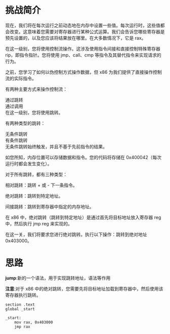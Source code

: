 # 挑战简介
现在，我们将在每次运行之前动态地在内存中设置一些值。每次运行时，这些值都会改变。这意味着您需要对寄存器进行某种公式运算。我们会告诉您哪些寄存器是预先设置的，以及您应该将结果放在哪里。在大多数情况下，它是 rax。

在这一级别，您将使用控制流操作。这涉及使用指令间接和直接控制特殊寄存器 rip，即指令指针。您将使用 jmp、call、cmp 等指令及其替代指令来实现请求的行为。

之前，您学习了如何以伪控制方式操作数据，但 x86 为我们提供了直接操作控制流的实际指令。

有两种主要方式来操作控制流：

通过跳转  
通过调用  
在这一级别，您将使用跳转。

有两种类型的跳转：

无条件跳转  
有条件跳转  
无条件跳转始终触发，并且不基于先前指令的结果。

如您所知，内存位置可以存储数据和指令。您的代码将存储在 0x400042（每次运行时都会发生变化）。

对于所有跳转，都有三种类型：

相对跳转：跳转 + 或 - 下一条指令。

绝对跳转：跳转到特定地址。

间接跳转：跳转到寄存器中指定的内存地址。

在 x86 中，绝对跳转（跳转到特定地址）是通过首先将目标地址放入寄存器 reg 中，然后执行 jmp reg 来实现的。

在这一关，我们将要求您进行绝对跳转。执行以下操作：跳转到绝对地址 0x403000。

# 思路
**jump**:新的一个语法，用于实现跳转地址，语法等作用

**注意**:对于 x86 中的绝对跳转，您需要先将目标地址加载到寄存器中，然后使用该寄存器执行跳转。

```
section .text
global _start

_start:
    mov rax, 0x403000
    jmp rax
```

